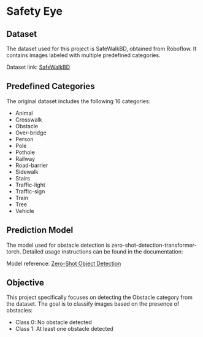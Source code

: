# Safety Eye

## Dataset

The dataset used for this project is SafeWalkBD, obtained from Roboflow. It contains images labeled with multiple predefined categories.

Dataset link: [SafeWalkBD](https://universe.roboflow.com/safewalkbd/safewalkbd-l8jbn)

## Predefined Categories

The original dataset includes the following 16 categories:
- Animal
- Crosswalk
- Obstacle
- Over-bridge
- Person
- Pole
- Pothole
- Railway
- Road-barrier
- Sidewalk
- Stairs
- Traffic-light
- Traffic-sign
- Train
- Tree
- Vehicle

## Prediction Model

The model used for obstacle detection is zero-shot-detection-transformer-torch. Detailed usage instructions can be found in the documentation:

Model reference: [Zero-Shot Object Detection](https://docs.voxel51.com/integrations/huggingface.html#zero-shot-object-detection)

## Objective

This project specifically focuses on detecting the Obstacle category from the dataset. The goal is to classify images based on the presence of obstacles:

- Class 0: No obstacle detected
- Class 1: At least one obstacle detected

